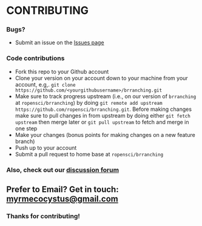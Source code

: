 # CONTRIBUTING #

### Bugs?

* Submit an issue on the [Issues page](https://github.com/ropensci/brranching/issues)

### Code contributions

* Fork this repo to your Github account
* Clone your version on your account down to your machine from your account, e.g,. `git clone https://github.com/<yourgithubusername>/brranching.git`
* Make sure to track progress upstream (i.e., on our version of `brranching` at `ropensci/brranching`) by doing `git remote add upstream https://github.com/ropensci/brranching.git`. Before making changes make sure to pull changes in from upstream by doing either `git fetch upstream` then merge later or `git pull upstream` to fetch and merge in one step
* Make your changes (bonus points for making changes on a new feature branch)
* Push up to your account
* Submit a pull request to home base at `ropensci/brranching`

### Also, check out our [discussion forum](https://discuss.ropensci.org)

## Prefer to Email? Get in touch: [myrmecocystus@gmail.com](mailto:myrmecocystus@gmail.com)

### Thanks for contributing!
